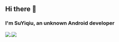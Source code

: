 ## Hi there 👋
 
 ### I'm SuYiqiu, an unknown Android developer
 
 <a href="https://github.com/anuraghazra/github-readme-stats">
  <img align="center" src="https://github-readme-stats.vercel.app/api/pin/?username=SuYiqiu888&repo=github-readme-stats&theme=buefy" />
</a>
<a href="https://github.com/anuraghazra/anuraghazra.github.io">
  <img align="center" src="https://github-readme-stats.vercel.app/api/pin/?username=SuYiqiu888&repo=anuraghazra.github.io&theme=buefy" />
</a>
